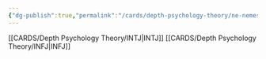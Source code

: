 ```yaml
---
{"dg-publish":true,"permalink":"/cards/depth-psychology-theory/ne-nemesis/","noteIcon":"","created":"2023-01-05T12:12:27.722+01:00","updated":"2023-02-27T19:20:29.254+01:00"}
---
```



[[CARDS/Depth Psychology Theory/INTJ\|INTJ]]
[[CARDS/Depth Psychology Theory/INFJ\|INFJ]]

